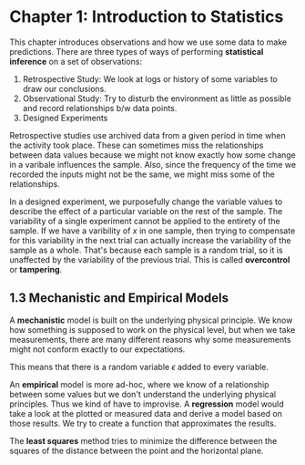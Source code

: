 # Chapter 1: Introduction to Statistics
This chapter introduces observations and how we use some data to make predictions.
There are three types of ways of performing **statistical inference** on a set
of observations:
1. Retrospective Study: We look at logs or history of some variables to draw
our conclusions.
2. Observational Study: Try to disturb the environment as little as possible
and record relationships b/w data points.
3. Designed Experiments

Retrospective studies use archived data from a given period in time when
the activity took place. These can sometimes miss the relationships between
data values because we might not know exactly how some change in a varibale
influences the sample. Also, since the frequency of the time we recorded the
inputs might not be the same, we might miss some of the relationships.

In a designed experiment, we purposefully change the variable values to describe
the effect of a particular variable on the rest of the sample. The variability
of a single experiment cannot be applied to the entirety of the sample. If we 
have a varibility of *x* in one sample, then trying to compensate for this 
variability in the next trial can actually increase the variability of the 
sample as a whole. That's because each sample is a random trial, so it is 
unaffected by the variability of the previous trial. This is called 
**overcontrol** or **tampering**.

## 1.3 Mechanistic and Empirical Models
A **mechanistic** model is built on the underlying physical principle. We know
how something is supposed to work on the physical level, but when we take
measurements, there are many different reasons why some measurements might not
conform exactly to our expectations.

This means that there is a random variable $\epsilon$ added to every variable.

An **empirical** model is more ad-hoc, where we know of a relationship between
some values but we don't understand the underlying physical principles. Thus
we kind of have to improvise. A **regression** model would take a look at the 
plotted or measured data and derive a model based on those results. We try 
to create a function that approximates the results.

The **least squares** method tries to minimize the difference between the 
squares of the distance between the point and the horizontal plane.
